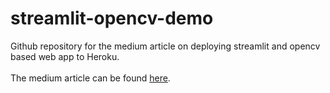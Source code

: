 # streamlit-opencv-demo
Github repository for the medium article on deploying streamlit and opencv based web app to Heroku.<br><br>
The medium article can be found <a href="https://medium.com/@RaviBansal7717/deploying-a-streamlit-and-opencv-based-web-application-to-heroku-456691d28c41">here</a>.
